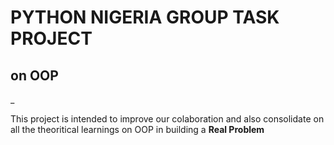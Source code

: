 # PYTHON NIGERIA GROUP TASK PROJECT

## on OOP

_

This project is intended to improve our colaboration and also consolidate on all the theoritical learnings on OOP in building a **__Real Problem__**
